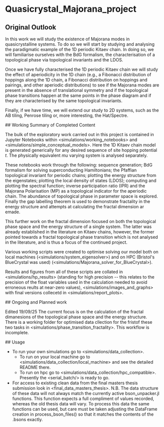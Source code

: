 # Quasicrystal_Majorana_project


## Original Outlook

In this work we will study the existence of Majorana modes in quasicrystalline systems. To do so we will start by studying and analysing the paradigmatic example of the 1D periodic Kitaev chain. In doing so, we will familiarise ourselves with the BdG formalism, the characterisation of a topological phase via topological invariants and the LDOS. 

Once we have fully characterised the 1D periodic Kitaev chain we will study the effect of aperiodicity in the 1D chain (e.g., a Fibonacci distribution of hoppings along the 1D chain, a Fibonacci distribution on hoppings and pairings, and other aperiodic distributions) to see if the Majorana modes are present in the absence of translational symmetry and if the topological phase transitions happen at the same points in the phase diagram and if they are characterised by the same topological invariants.

Finally, if we have time, we will extend our study to 2D systems, such as the AB tiling, Penrose tiling or, more interesting, the Hat/Spectre.


## Working Summary of Completed Content

The bulk of the exploratory work carried out in this project is contained in Jupyter Notebooks within <simulations/working_notebooks> and <simulations/simple_conceptual_models>. Here the 1D Kitaev chain model is generated generically for any desired sequence of site hopping potential $t$. The physically equivalent $mu$ varying system is analysed separately.

These notebooks work through the following: sequence generation; BdG formalism for solving superconducting Hamiltonians; the Pfaffian topological invariant for periodic chains; plotting the energy structure from the eigenstates; plotting the local density of states (LDOS); computing and plotting the spectral function; inverse participation ratio (IPR) and the Majorana Polarisation (MP) as a topological indicator for the aperiodic chain. The abundance of topological phase in parameter space is explored. Finally the gap labelling theorem is used to demonstrate fractality in the energy structure and attempts at calculating the fractal dimension ar emade.

This further work on the fractal dimension focused on both the topological phase space and the energy structure of a single system. The latter was already established in the literature on Kitaev chains, however, the former pointed towards a fractal topological phase transition which is not analysed in the literature, and is thus a focus of the continued project.

Various working scripts were created to optimise solving our model both on local machines (<simulations/system_eigensolver>) and on HPC (Bristol's BlueCrystal was used) (<simulations/Majorana_solver_for_BlueCrystal>).

Results and figures from all of these scripts are collated in <simulations/hp_results> (standing for high precision -- this relates to the precision of the float variables used in the calculation needed to avoid erroneous reults at near-zero values), <simulations/images_and_graphs> with final versions collecetd in <simulations/report_plots>.


## Ongoing and Planned work

Edited 19/09/25
The current focus is on the calculation of the fractal dimanesions of the topological phase space and the energy structure. There is a working folder for optimised data cllection for the fristof these two tasks in <simulations/phase_transition_fractality>. This workflow is incomplete.


## Usage

- To run your own simulations go to <simulations/data_collection>. 
  - To run on your local machine go to <simulations/data_collection/local_machine> and see the detailed README there.
  - To run on hpc go to <simulations/data_collection/hpc_compatible>. Presently the <serial_batch/> is ready to go.
- For access to existing clean data from the final masters thesis submission look in <final_data_masters_thesis>. N.B. The data structure of these data will not always match the currently active bson_unpacker.jl functions. This function expects a full compliment of values recorded, whereas the old thesis data will vary. To process this data the same functions can be used, but care must be taken adjusting the DataFrame creation in process_bson_files() so that it matches the contents of the .bsons exactly.

